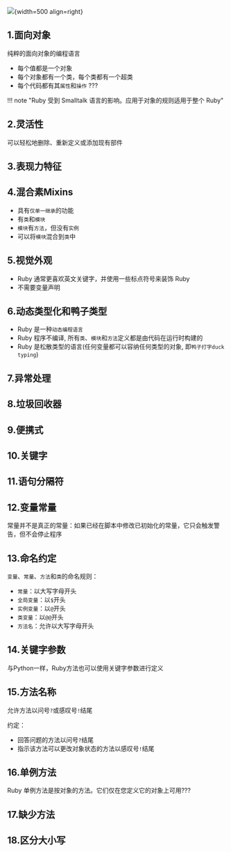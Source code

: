 
![](https://static.javatpoint.com/ruby/images/features-of-ruby.png){width=500 align=right}
###  ###


## 1.面向对象 ##

纯粹的面向对象的编程语言

- 每个值都是一个对象
- 每个对象都有一个类，每个类都有一个超类
- 每个代码都有其`属性`和`操作` ???

!!! note "Ruby 受到 Smalltalk 语言的影响。应用于对象的规则适用于整个 Ruby"

## 2.灵活性 ##

可以轻松地删除、重新定义或添加现有部件

## 3.表现力特征 ##

## 4.混合素Mixins ##

- 具有`仅单一继承`的功能
- 有`类`和`模块`
- `模块`有`方法`，但没有`实例`
- 可以将`模块`混合到`类`中

## 5.视觉外观 ##

- Ruby 通常更喜欢英文关键字，并使用一些标点符号来装饰 Ruby
- 不需要变量声明

## 6.动态类型化和鸭子类型 ##

- Ruby 是一种`动态编程语言`
- Ruby 程序不编译, 所有`类`、`模块`和`方法`定义都是由代码在运行时构建的
- Ruby 是松散类型的语言(任何变量都可以容纳任何类型的对象, 即`鸭子打字duck typing`)

## 7.异常处理 ##

## 8.垃圾回收器 ##

## 9.便携式 ##

## 10.关键字 ##

## 11.语句分隔符 ##

## 12.变量常量 ##

常量并不是真正的常量：如果已经在脚本中修改已初始化的常量，它只会触发警告，但不会停止程序

## 13.命名约定 ##

`变量`、`常量`、`方法`和`类`的命名规则：

- `常量`：以大写字母开头
- `全局变量`：以`$`开头
- `实例变量`：以`@`开头
- `类变量`：以`@@`开头
- `方法名`：允许以大写字母开头

## 14.关键字参数 ##

与Python一样，Ruby方法也可以使用关键字参数进行定义

## 15.方法名称 ##

允许方法以问号`?`或感叹号`!`结尾

约定：

- 回答问题的方法以问号`?`结尾
- 指示该方法可以更改对象状态的方法以感叹号`!`结尾

## 16.单例方法 ##

Ruby 单例方法是按对象的方法。它们仅在您定义它的对象上可用???

## 17.缺少方法 ##

## 18.区分大小写 ##


